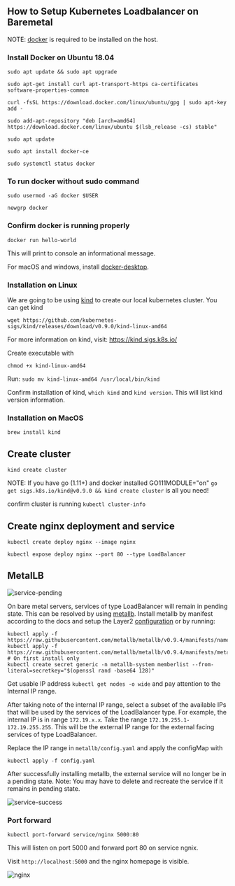 ## How to Setup Kubernetes Loadbalancer on Baremetal

NOTE: [docker](https://docs.docker.com/engine/install/ubuntu/) is required to be installed on the host.
### Install Docker on Ubuntu 18.04
```
sudo apt update && sudo apt upgrade
```
```
sudo apt-get install curl apt-transport-https ca-certificates software-properties-common
```
```
curl -fsSL https://download.docker.com/linux/ubuntu/gpg | sudo apt-key add -
```
```
sudo add-apt-repository "deb [arch=amd64] https://download.docker.com/linux/ubuntu $(lsb_release -cs) stable"
```
```
sudo apt update
```
```
sudo apt install docker-ce
```
```
sudo systemctl status docker
```

### To run docker without sudo command
```
sudo usermod -aG docker $USER
```
```
newgrp docker
```

### Confirm docker is running properly
```
docker run hello-world
```
This will print to console an informational message.

For macOS and windows, install [docker-desktop](https://www.docker.com/products/docker-desktop).

### Installation on Linux
We are going to be using [kind](https://github.com/kubernetes-sigs/kind) to create our local kubernetes cluster. You can get kind
```
wget https://github.com/kubernetes-sigs/kind/releases/download/v0.9.0/kind-linux-amd64
```

For more information on kind, visit: https://kind.sigs.k8s.io/  

Create executable with 
```
chmod +x kind-linux-amd64
```  

Run: `sudo mv kind-linux-amd64 /usr/local/bin/kind`  

Confirm installation of kind, `which kind` and `kind version`. This will list kind version information.

### Installation on MacOS
```
brew install kind
```

## Create cluster
```
kind create cluster
```  

NOTE: If you have go (1.11+) and docker installed GO111MODULE="on" `go get sigs.k8s.io/kind@v0.9.0 && kind create cluster` is all you need!  

confirm cluster is running `kubectl cluster-info`  

## Create nginx deployment and service
```
kubectl create deploy nginx --image nginx
```
```
kubectl expose deploy nginx --port 80 --type LoadBalancer
```  

## MetalLB
![service-pending](https://github.com/learningdollars/kubernetes-loadbalancer-localhost-bare-metal/blob/main/images/kind-pending.PNG)  

On bare metal servers, services of type LoadBalancer will remain in pending state. This can be resolved by using [metallb](https://metallb.universe.tf/installation/). Install metallb by manifest according to the docs and setup the Layer2 [configuration](https://metallb.universe.tf/configuration/) or by running:  
```
kubectl apply -f https://raw.githubusercontent.com/metallb/metallb/v0.9.4/manifests/namespace.yaml
kubectl apply -f https://raw.githubusercontent.com/metallb/metallb/v0.9.4/manifests/metallb.yaml
# On first install only
kubectl create secret generic -n metallb-system memberlist --from-literal=secretkey="$(openssl rand -base64 128)"
```

Get usable IP address `kubectl get nodes -o wide` and pay attention to the Internal IP range.  

After taking note of the internal IP range, select a subset of the available IPs that will be used by the services of the LoadBalancer type. For example, the internal IP is in range `172.19.x.x`. Take the range `172.19.255.1-172.19.255.255`. This will be the external IP range for the external facing services of type LoadBalancer.  

Replace the IP range in `metallb/config.yaml` and apply the configMap with  
```
kubectl apply -f config.yaml
```

After successfully installing metallb, the external service will no longer be in a pending state. 
Note: You may have to delete and recreate the service if it remains in pending state.  

![service-success](https://github.com/learningdollars/kubernetes-loadbalancer-localhost-bare-metal/blob/main/images/kind-ip-loadbalancer.PNG)  

### Port forward
```
kubectl port-forward service/nginx 5000:80
```  
This will listen on port 5000 and forward port 80 on service ngnix. 

Visit `http://localhost:5000` and the nginx homepage is visible.

![nginx](https://github.com/learningdollars/kubernetes-loadbalancer-localhost-bare-metal/blob/main/images/kind-ngnix.PNG)
